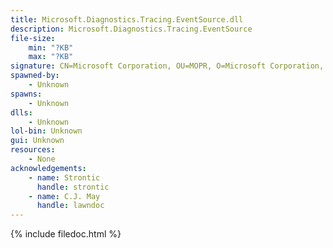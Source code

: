 ```yaml
---
title: Microsoft.Diagnostics.Tracing.EventSource.dll
description: Microsoft.Diagnostics.Tracing.EventSource
file-size:
    min: "?KB"
    max: "?KB"
signature: CN=Microsoft Corporation, OU=MOPR, O=Microsoft Corporation, L=Redmond, S=Washington, C=US
spawned-by:
    - Unknown
spawns:
    - Unknown
dlls:
    - Unknown
lol-bin: Unknown
gui: Unknown
resources:
    - None
acknowledgements:
    - name: Strontic
      handle: strontic
    - name: C.J. May
      handle: lawndoc
---
```


{% include filedoc.html %}
